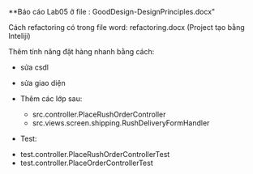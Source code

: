 **Báo cáo Lab05 ở file : GoodDesign-DesignPrinciples.docx"




Cách refactoring có trong file word: refactoring.docx
(Project tạo bằng Inteliji)

Thêm tính năng đặt hàng nhanh bằng cách:
- sửa csdl
- sửa giao diện
- Thêm các lớp sau:
  + src.controller.PlaceRushOrderController
  + src.views.screen.shipping.RushDeliveryFormHandler
 
 - Test:
  + test.controller.PlaceRushOrderControllerTest
  + test.controller.PlaceOrderControllerTest
 
 
